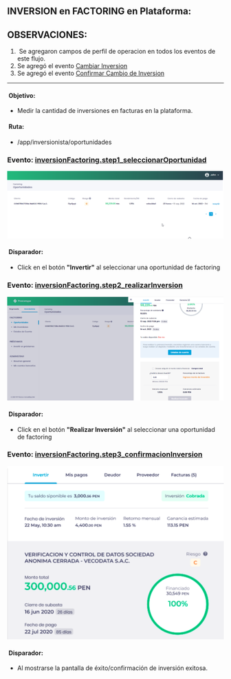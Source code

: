 ## INVERSION en FACTORING en Plataforma:

## OBSERVACIONES:
1.  Se agregaron campos de perfil de operacion en todos los eventos de este flujo.
2.  Se agregó el evento [Cambiar Inversion](/10-%20Inversion%20Factoring%20-%20Zona%20Privada/event%20inversionFactoring.step4_cambiarInversion.js)
3.  Se agregó el evento [Confirmar Cambio de Inversion](/10-%20Inversion%20Factoring%20-%20Zona%20Privada/event%20inversionFactoring.step5_confirmarCambioInversion.js)


********************************

####  Objetivo: 
  *  Medir la cantidad de inversiones en facturas en la plataforma.

####  Ruta:
* /app/inversionista/oportunidades 

### Evento: [inversionFactoring.step1_seleccionarOportunidad](/10-%20Inversion%20Factoring%20-%20Zona%20Privada/event%20inversionFactoring.step1_seleccionarOportunidad.js)
![](/10-%20Inversion%20Factoring%20-%20Zona%20Privada/images/step1.png)

####  Disparador: 
  * Click en el botón **"Invertir"** al seleccionar una oportunidad de factoring

### Evento: [inversionFactoring.step2_realizarInversion](/10-%20Inversion%20Factoring%20-%20Zona%20Privada/event%20inversionFactoring.step2_realizarInversion.js)
![](/10-%20Inversion%20Factoring%20-%20Zona%20Privada/images/step2.png)

####  Disparador: 
  *  Click en el botón **"Realizar Inversión"** al seleccionar una oportunidad de factoring

### Evento: [inversionFactoring.step3_confirmacionInversion](/10-%20Inversion%20Factoring%20-%20Zona%20Privada/event%20inversionFactoring.step3_confirmacionInversion.js)
![](/10-%20Inversion%20Factoring%20-%20Zona%20Privada/images/step3.png)

####  Disparador: 
  *  Al mostrarse la pantalla de éxito/confirmación de inversión exitosa.

